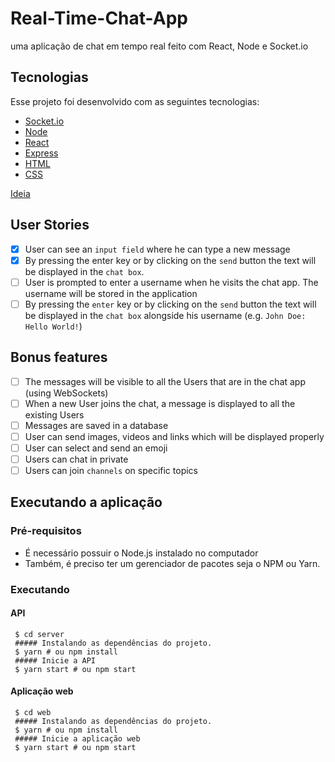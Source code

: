 # Real-Time-Chat-App
uma aplicação de chat em tempo real feito com React, Node e Socket.io

## Tecnologias
Esse projeto foi desenvolvido com as seguintes tecnologias:

* [Socket.io](https://socket.io/)
* [Node](https://nodejs.org/en/)
* [React](https://reactjs.org/)
* [Express](https://expressjs.com/)
* [HTML](https://www.w3schools.com/html/)
* [CSS](https://www.w3schools.com/css/)

 [Ideia](https://github.com/NicolasMorenoAlves/app-ideas/blob/master/Projects/3-Advanced/Chat-App.md)
## User Stories
-   [X] User can see an `input field` where he can type a new message
-   [X] By pressing the enter key or by clicking on the `send` button the text will be displayed in the `chat box`.
-   [ ] User is prompted to enter a username when he visits the chat app. The username will be stored in the application
-   [ ] By pressing the `enter` key or by clicking on the `send` button the text will be displayed in the `chat box` alongside his username (e.g. `John Doe: Hello World!`)

## Bonus features

-   [ ] The messages will be visible to all the Users that are in the chat app (using WebSockets)
-   [ ] When a new User joins the chat, a message is displayed to all the existing Users
-   [ ] Messages are saved in a database
-   [ ] User can send images, videos and links which will be displayed properly
-   [ ] User can select and send an emoji
-   [ ] Users can chat in private
-   [ ] Users can join `channels` on specific topics

## Executando a aplicação
### Pré-requisitos
- É necessário possuir o Node.js instalado no computador
- Também, é preciso ter um gerenciador de pacotes seja o NPM ou Yarn.
### Executando  


  #### API
  ```
   $ cd server
   ##### Instalando as dependências do projeto.
   $ yarn # ou npm install
   ##### Inicie a API
   $ yarn start # ou npm start
  ```
  #### Aplicação web
  ```
   $ cd web
   ##### Instalando as dependências do projeto.
   $ yarn # ou npm install
   ##### Inicie a aplicação web
   $ yarn start # ou npm start
  ```
